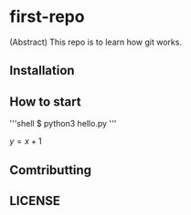 # first-repo

(Abstract) This repo is to learn how git works.

## Installation

## How to start

'''shell
$ python3 hello.py
'''

$y=x+1$

## Comtributting

## LICENSE
